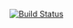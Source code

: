 [![Build Status](https://travis-ci.org/valtteripyyhtia/book-library.svg?branch=master)](https://travis-ci.org/valtteripyyhtia/book-library)

